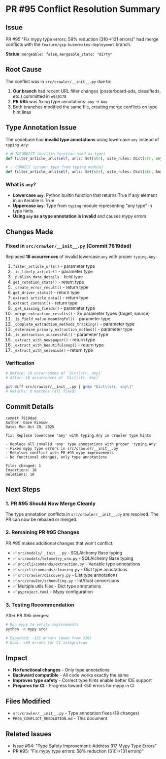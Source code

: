 # PR #95 Conflict Resolution Summary

## Issue
PR #95 "Fix mypy type errors: 58% reduction (310→131 errors)" had merge conflicts with the `feature/gcp-kubernetes-deployment` branch.

**Status**: `mergeable: false`, `mergeable_state: "dirty"`

## Root Cause
The conflict was in `src/crawler/__init__.py` due to:
1. **Our branch** had recent URL filter changes (posterboard-ads, classifieds, etc.) committed in `e940178`
2. **PR #95** was fixing type annotations: `any` → `Any`
3. Both branches modified the same file, creating merge conflicts on type hint lines

## Type Annotation Issue
The codebase had **invalid type annotations** using lowercase `any` instead of `typing.Any`:

```python
# ❌ INCORRECT (builtin function used as type)
def filter_article_urls(self, urls: Set[str], site_rules: Dict[str, any] = None) -> List[str]:

# ✅ CORRECT (proper type from typing module)
def filter_article_urls(self, urls: Set[str], site_rules: Dict[str, Any] = None) -> List[str]:
```

### What is `any`?
- **Lowercase `any`**: Python builtin function that returns True if any element in an iterable is True
- **Uppercase `Any`**: Type from `typing` module representing "any type" in type hints
- **Using `any` as a type annotation is invalid** and causes mypy errors

## Changes Made

### Fixed in `src/crawler/__init__.py` (Commit 7819dad)
Replaced **18 occurrences** of invalid lowercase `any` with proper `typing.Any`:

1. `filter_article_urls()` - parameter type
2. `_is_likely_article()` - parameter type
3. `_publish_date_details` - field type
4. `get_rotation_stats()` - return type
5. `_create_error_result()` - return type
6. `get_driver_stats()` - return type
7. `extract_article_data()` - return type
8. `extract_content()` - return type
9. `_get_missing_fields()` - parameter type
10. `_merge_extraction_results()` - 2× parameter types (target, source)
11. `_is_field_value_meaningful()` - parameter type
12. `_complete_extraction_methods_tracking()` - parameter type
13. `_determine_primary_extraction_method()` - parameter type
14. `_is_extraction_successful()` - parameter type
15. `_extract_with_newspaper()` - return type
16. `_extract_with_beautifulsoup()` - return type
17. `_extract_with_selenium()` - return type

### Verification
```bash
# Before: 18 occurrences of `Dict[str, any]`
# After: 18 occurrences of `Dict[str, Any]`

git diff src/crawler/__init__.py | grep "Dict\[str, any\]"
# Returns: 0 matches (all fixed)
```

## Commit Details
```
commit 7819dad
Author: Dave Kiesow
Date: Mon Oct 20, 2025

fix: Replace lowercase 'any' with typing.Any in crawler type hints

- Replace all invalid 'any' type annotations with proper 'typing.Any'
- Fixes mypy type errors in src/crawler/__init__.py
- Resolves conflict with PR #95 mypy improvements
- No functional changes, only type annotations

Files changed: 1
Insertions: 18
Deletions: 18
```

## Next Steps

### 1. PR #95 Should Now Merge Cleanly
The type annotation conflicts in `src/crawler/__init__.py` are resolved. The PR can now be rebased or merged.

### 2. Remaining PR #95 Changes
PR #95 makes additional changes that won't conflict:
- ✅ `src/models/__init__.py` - SQLAlchemy Base typing
- ✅ `src/models/telemetry_orm.py` - SQLAlchemy Base typing
- ✅ `src/cli/commands/extraction.py` - Variable type annotations
- ✅ `src/cli/commands/cleaning.py` - Dict type annotations
- ✅ `src/crawler/discovery.py` - List type annotations
- ✅ `src/crawler/scheduling.py` - Int/float conversions
- ✅ Multiple utils files - Dict type annotations
- ✅ `pyproject.toml` - Mypy configuration

### 3. Testing Recommendation
After PR #95 merges:
```bash
# Run mypy to verify improvements
python -m mypy src/

# Expected: ~131 errors (down from 310)
# Goal: <50 errors for CI integration
```

## Impact
- **No functional changes** - Only type annotations
- **Backward compatible** - All code works exactly the same
- **Improves type safety** - Correct type hints enable better IDE support
- **Prepares for CI** - Progress toward <50 errors for mypy in CI

## Files Modified
- `src/crawler/__init__.py` - Type annotation fixes (18 changes)
- `PR95_CONFLICT_RESOLUTION.md` - This document

## Related Issues
- Issue #94: "Type Safety Improvement: Address 317 Mypy Type Errors"
- PR #95: "Fix mypy type errors: 58% reduction (310→131 errors)"
